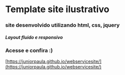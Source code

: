 # Template site ilustrativo
### site desenvolvido utilizando html, css, jquery
##### Layout fluido e responsivo

### Acesse e confira :)

[https://juniorpaula.github.io/webservicesite/](https://juniorpaula.github.io/webservicesite/)